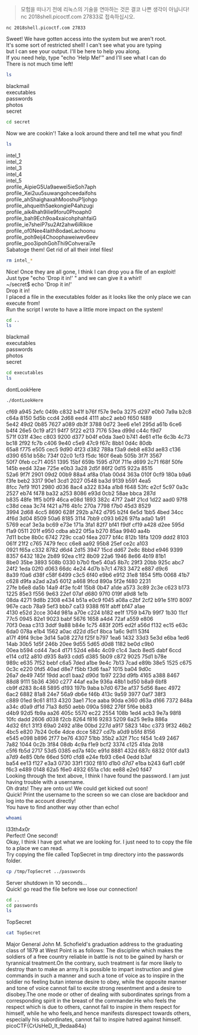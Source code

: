 > 모험을 떠나기 전에 리눅스의 기술을 연마하는 것은 결코 나쁜 생각이 아닙니다!
> nc 2018shell.picoctf.com 27833로 접속하십시오.

``` batch
nc 2018shell.picoctf.com 27833
```

Sweet! We have gotten access into the system but we aren't root.  
It's some sort of restricted shell! I can't see what you are typing  
but I can see your output. I'll be here to help you along.  
If you need help, type "echo 'Help Me!'" and I'll see what I can do  
There is not much time left!

``` bash
ls
```

blackmail  
executables  
passwords  
photos  
secret

``` bash
cd secret
```

Now we are cookin'! Take a look around there and tell me what you find!

``` bash
ls
```

intel_1  
intel_2  
intel_3  
intel_4  
intel_5  
profile_AipieG5Ua9aewei5ieSoh7aph  
profile_Xei2uu5suwangohceedaifohs  
profile_ahShaighaxahMooshuP1johgo  
profile_ahqueith5aekongieP4ahzugi  
profile_aik4hah9ilie9foru0Phoaph0  
profile_bah9Ech9oa4xaicohphahfaiG  
profile_ie7sheiP7su2At2ahw6iRikoe  
profile_of0Nee4laith8odaeLachoonu  
profile_poh9eij4Choophaweiwev6eev  
profile_poo3ipohGohThi9Cohverai7e  
Sabatoge them! Get rid of all their intel files!

``` bash
rm intel_*
```

Nice! Once they are all gone, I think I can drop you a file of an exploit!  
Just type "echo 'Drop it in!' " and we can give it a whirl!  
~/secret$ echo 'Drop it in!'  
Drop it in!  
I placed a file in the executables folder as it looks like the only place we can execute from!  
Run the script I wrote to have a little more impact on the system!

``` bash
cd ..
ls
```

blackmail  
executables  
passwords  
photos  
secret

``` bash
cd executables  
ls
```

dontLookHere

``` bash
./dontLookHere
```

 cf69 a945 2efc 049b c832 b41f b76f f57e 9e0a 3275 d297 e0b0 7a9a b2c8 c64a 8150 5d5b ccd4 2d68 eed4 4111 abc2 aeb0 f650 f489  
 5e42 49d2 0b85 7627 a089 db3f 3788 0d72 3ee6 e1e1 295d a61b 6ce6 b4f4 26e5 0c19 af21 94f7 5f22 e213 7176 53ea d99d c44c f9d7  
 571f 031f 43ec c803 9200 d377 b04f e0da 3ae0 b741 4e61 e11e 6c3b 4c73 bc18 2f92 fc7b c406 9e40 c5e9 47c9 f67c 8bb1 0d4c 80db  
 65a8 f775 e505 cec5 9d90 4f23 d382 788a f3a9 deb8 e83d ae83 c136 d390 651d b58c 734f 02c0 1cf3 f5dc 160f 6eab 505b 3f7f 3567  
 50f7 0feb cc71 4051 1395 15bf 659b 1595 d70f 711e d699 2c71 f68f 50fe 145b eed4 32ae 725e e0b3 3a28 2d5f 86f2 0d15 922a 8515  
 52a6 9f7f 2901 09d2 00b9 88a4 af8a 01ab 00d4 363a 010f 0cf9 180a b9a6 f3fe beb2 3317 90e1 3cd1 2027 0548 ba3d 9139 b591 4ea5  
 8fcc 7ef9 1f01 2980 d036 8ac4 a322 834a a1b8 f648 53fc e2cf 5c97 0a3c 2527 eb74 f478 ba32 a253 8086 e93d 0cb2 58ae bbca 287d  
 b835 48fe 1ff5 b0f9 46ca e08d 1893 382c 47f7 2a4f 21cd 1d22 aad0 97f8 c38d ceaa 3c74 f421 a7f6 4b1c 270a 7798 f7b0 45d3 8529  
 3994 2d68 4cc5 8690 628f 292b a742 d795 b2f4 6e5d 1bb5 4bed 34cc 4f6d 3d04 8509 50a6 8185 3114 7bb9 c093 b626 97fa ada0 1a91  
 5769 ecaf 3e3a bc69 e73e 171a 3fa1 82f7 bf41 f9df cf19 a428 d2ee 595d f1a9 0511 201f e950 cdba ab22 0f5a b270 85aa 9940 aa4b  
 7d11 bcbe 8b0c 6742 729c cca0 f4ea 2077 bf4c 812b 18fa 1209 ddd2 8103 061f 21f2 c765 7479 fecc c6e8 aa92 95b8 25ef ce2c a103  
 0921 f65a c332 8782 d6d4 2d15 3947 15cd dd67 2e8c 8bbd e946 9399 8357 6432 182e 2b89 92ea c1f2 8b09 22a6 1946 8e66 4b19 81b1  
 8be0 35be 3893 508b 0330 b7b0 fbe5 40a5 8b7c 29f3 20bb 925c abc7 24f2 1eda 02f0 d063 66dc 4e24 4d7b b7c1 4783 3472 e887 d9c6  
 8a39 f0a6 d38f c58f 6499 c3c5 6f40 e9b6 e912 31e8 1854 5ffb 0068 41b7 c628 d9fa a2ad a2a5 6012 a468 9fcd 890a 5f2e f480 2231  
 27fe b6e8 da5b 14a9 4f3e fc4f 15b8 0b47 a1de a573 3c89 2c3e c623 b173 1225 85e3 f556 9e63 22ef 07af d680 97f0 019f a9d8 1e1b  
 08da 4271 9d8b 2308 e434 b51a e0c9 f045 a08a c2bf 2cf2 b91e 51f0 8097 967e cacb 78a9 5ef3 bbb7 ca13 9388 f61f abff bf47 a1ae  
 4130 e52d 2cce 304d 981a a70e c224 b182 ee1f 1759 b47b 99f7 1b30 11cf 77c5 0945 82e1 9023 babf 5676 1658 a4d4 72af a559 e806  
 70f3 0eaa c313 3ddf 9a88 b84e 1c75 483f 20f5 ed2f a56d f132 ec15 e63c 6da0 078a e1b4 1562 a0ac d22d d5cf 8bca 1a6c 9d11 53f4  
 a17f 49f4 9cbe 3d14 5a08 227d f25f b797 1ea6 1432 33d3 5e3d e6ba 1ed6 14ab 30b5 1d5f 246b 20ee 9d55 5d65 d0d8 1182 be0d c9b0  
 00ea b594 cd44 7ac4 d171 52d4 e84c 4c09 c1c4 3acb 8ed5 dabf 6ccd e114 cd12 a810 d935 8a93 cdd5 d385 5b09 c872 9025 75d1 b78e  
 989c e635 7f52 bebf c6a5 7ded a1be 9e4c 7b13 7cad e89b 38e5 1525 c675 0c3c e220 0fd5 40ad d8e7 f5bb f3d6 faa7 1015 ba04 9d0c  
 26a7 de49 745f 19dd acd1 baa2 d90d 1b97 223d d9fb 4165 a388 8467 88d8 9111 5b36 4360 c277 44af ea3e 936a 48b1 bd50 b8a9 6bf8  
 cb9f d283 8c48 5895 d193 197b 9aba b7d0 673e af37 5d56 8aec 4972 6ac2 6882 81a8 24e7 56a9 db6e f46b 413c 9a59 3977 0af7 38f3  
 c889 01ed 9c61 8113 4320 3ae1 71ce aaba 90da e360 d63a d166 7372 848a a34c d0a9 df1d 71a3 8d50 aebb 090a 5982 276f 5f6e bb83  
 d4b9 92d5 fb9a aa26 405c 5570 ec22 2554 108b 1ed4 acb3 9e7a 98f8 10fc dadd 2606 d038 f2cb 8264 f816 9283 5209 6a25 9e9a 886a  
 4d32 6fc1 31f3 69a0 2492 a18e 00bd 227d a917 5823 14bc c373 9f32 46b2 4bc5 e820 7b24 0c6e 4dce dcce 5827 cd7b a0d9 b5fd 8156  
 e545 e098 b896 2f77 be76 4307 51bb 35b2 a32f 71cc f454 1c49 2467 7a82 1044 0c2b 3f84 08db 4c9a f1e9 bcf2 3374 c125 41da 2b18  
 c5f6 fb5d 2717 53d5 0385 ed7a f40c e91d 8881 432d 687c 6832 010f da13 a7d9 4e85 0bfe 66ed 50f0 cfd8 e24e fb93 c6e4 0edd b3af  
 ba54 ee13 f127 e3a3 0730 33f1 f302 f810 d1b0 d7d7 e1ba b243 6af1 cb9f f6c3 e489 0148 62a5 f6e0 4932 651a c1dc ee88 e2e0 fd47  
Looking through the text above, I think I have found the password. I am just having trouble with a username.  
Oh drats! They are onto us! We could get kicked out soon!  
Quick! Print the username to the screen so we can close are backdoor and log into the account directly!  
You have to find another way other than echo!

``` bash
whoami
```

l33th4x0r  
Perfect! One second!  
Okay, I think I have got what we are looking for. I just need to to copy the file to a place we can read.  
Try copying the file called TopSecret in tmp directory into the passwords folder.

``` bash
cp /tmp/TopSecret ../passwords
```

Server shutdown in 10 seconds...  
Quick! go read the file before we lose our connection!

``` bash
cd ..
cd passwords
ls
```

TopSecret

``` bash
cat TopSecret
```

Major General John M. Schofield's graduation address to the graduating class of 1879 at West Point is as follows: The discipline which makes the soldiers of a free country reliable in battle is not to be gained by harsh or tyrannical treatment.On the contrary, such treatment is far more likely to destroy than to make an army.It is possible to impart instruction and give commands in such a manner and such a tone of voice as to inspire in the soldier no feeling butan intense desire to obey, while the opposite manner and tone of voice cannot fail to excite strong resentment and a desire to disobey.The one mode or other of dealing with subordinates springs from a corresponding spirit in the breast of the commander.He who feels the respect which is due to others, cannot fail to inspire in them respect for himself, while he who feels,and hence manifests disrespect towards others, especially his subordinates, cannot fail to inspire hatred against himself.  
picoCTF{CrUsHeD_It_9edaa84a}
